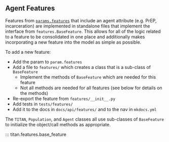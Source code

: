 ## Agent Features

Features from [`params.features`](https://marshall-lab.github.io/titan-params-app/#/params#features-1) that include an agent attribute (e.g. PrEP, incarceration) are implemented in standalone files that implement the interface from `features.BaseFeature`.  This allows for all of the logic related to a feature to be consolidated in one place and additionally makes incorporating a new feature into the model as simple as possible.

To add a new feature:

* Add the param to `param.features`
* Add a file to `features/` which creates a class that is a sub-class of `BaseFeature`
    * Implement the methods of `BaseFeature` which are needed for this feature
    * Not all methods are needed for all features (see below for details on the methods)
* Re-export the feature from `features/__init__.py`
* Add tests in `tests/features/`
* Add it to the docs in `docs/api/features/` and to the nav in `mkdocs.yml`

The `TITAN`, `Population`, and `Agent` classes all use sub-classes of `BaseFeature` to initialize the object/call methods as appropriate.



::: titan.features.base_feature
